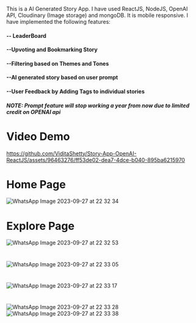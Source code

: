 This is a AI Generated Story App.
I have used ReactJS, NodeJS, OpenAI API, Cloudinary (Image storage) and mongoDB.
It is mobile responsive.
I have implemented the following features:
#### -- LeaderBoard 
#### --Upvoting and Bookmarking Story 
#### --Filtering based on Themes and Tones 
#### --AI generated story based on user prompt 
#### --User Feedback by Adding Tags to individual stories

##### NOTE: Prompt feature will stop working a year from now due to limited credit on OPENAI api
# Video Demo
https://github.com/ViditaShetty/Story-App-OpenAI-ReactJS/assets/96463276/ff53de02-dea7-4dce-b040-895ba6215970

# Home Page
![WhatsApp Image 2023-09-27 at 22 32 34](https://github.com/ViditaShetty/Story-App-OpenAI-ReactJS/assets/96463276/73d08392-09d7-4434-b2ea-7b45ae45182c)

# Explore Page
![WhatsApp Image 2023-09-27 at 22 32 53](https://github.com/ViditaShetty/Story-App-OpenAI-ReactJS/assets/96463276/c30d9f7d-2ab9-4319-bb6f-df9532316ec3)

#
![WhatsApp Image 2023-09-27 at 22 33 05](https://github.com/ViditaShetty/Story-App-OpenAI-ReactJS/assets/96463276/39863d37-2765-4d50-9a77-15950b0265ce)
#
![WhatsApp Image 2023-09-27 at 22 33 17](https://github.com/ViditaShetty/Story-App-OpenAI-ReactJS/assets/96463276/f616f30d-1826-44c6-a752-ddb29bce8770)
#
![WhatsApp Image 2023-09-27 at 22 33 28](https://github.com/ViditaShetty/Story-App-OpenAI-ReactJS/assets/96463276/65487e24-b16e-44db-86d6-30bea373b111)
![WhatsApp Image 2023-09-27 at 22 33 38](https://github.com/ViditaShetty/Story-App-OpenAI-ReactJS/assets/96463276/3d6a6f88-5b86-4b99-b395-1f8c34a8d6b4)


